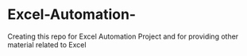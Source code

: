 # Excel-Automation-
Creating this repo for Excel Automation Project and for providing other material related to Excel
